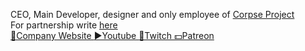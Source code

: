 CEO, Main Developer, designer and only employee of <a href="https://corpseproject.com">Corpse Project</a>
<br />
For partnership write <a href="">here</a>
<br />
<a href="https://corpseproject.com">🏢Company Website </a>
<a href="https://www.youtube.com/channel/UCBZEqzr_-6y-PMK3spcCjUg">▶Youtube </a>
<a href="https://www.twitch.tv/mongreltm">🔴Twitch </a>
<a href="https://www.patreon.com/mongrelP">💵Patreon </a>
